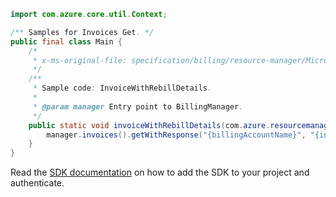 ```java
import com.azure.core.util.Context;

/** Samples for Invoices Get. */
public final class Main {
    /*
     * x-ms-original-file: specification/billing/resource-manager/Microsoft.Billing/stable/2020-05-01/examples/InvoiceWithRebillDetails.json
     */
    /**
     * Sample code: InvoiceWithRebillDetails.
     *
     * @param manager Entry point to BillingManager.
     */
    public static void invoiceWithRebillDetails(com.azure.resourcemanager.billing.BillingManager manager) {
        manager.invoices().getWithResponse("{billingAccountName}", "{invoiceName}", Context.NONE);
    }
}
```

Read the [SDK documentation](https://github.com/Azure/azure-sdk-for-java/blob/azure-resourcemanager-billing_1.0.0-beta.2/sdk/billing/azure-resourcemanager-billing/README.md) on how to add the SDK to your project and authenticate.
